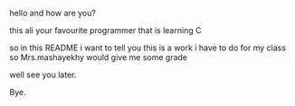 hello and how are you?

this ali your favourite programmer that is learning C

so in this README i want to tell you this is a work i have to do for my class so Mrs.mashayekhy would give me some grade

well see you later.

Bye.
